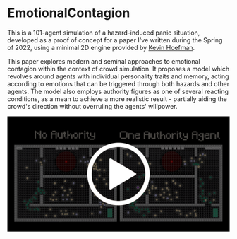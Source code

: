 # EmotionalContagion

This is a 101-agent simulation of a hazard-induced panic situation, developed as a proof of concept for a paper I've written during the Spring of 2022, using a minimal 2D engine provided by [Kevin Hoefman](https://www.researchgate.net/profile/Kevin-Hoefman).

This paper explores modern and seminal approaches to emotional contagion within the context of crowd simulation. It proposes a model which revolves around agents with individual personality traits and memory, acting according to emotions that can be triggered through both hazards and other agents. The model also employs authority figures as one of several reacting conditions, as a mean to achieve a more realistic result - partially aiding the crowd's direction without overruling the agents' willpower.

[![Showcase](https://github.com/MiguelCPereira/EmotionalContagion/blob/main/EmotionalContagion_Screenshots/Showcase_Thumbnail.png)](https://www.youtube.com/watch?v=MgnYzYdUeZc "Emotional Contagion - Showcase")
